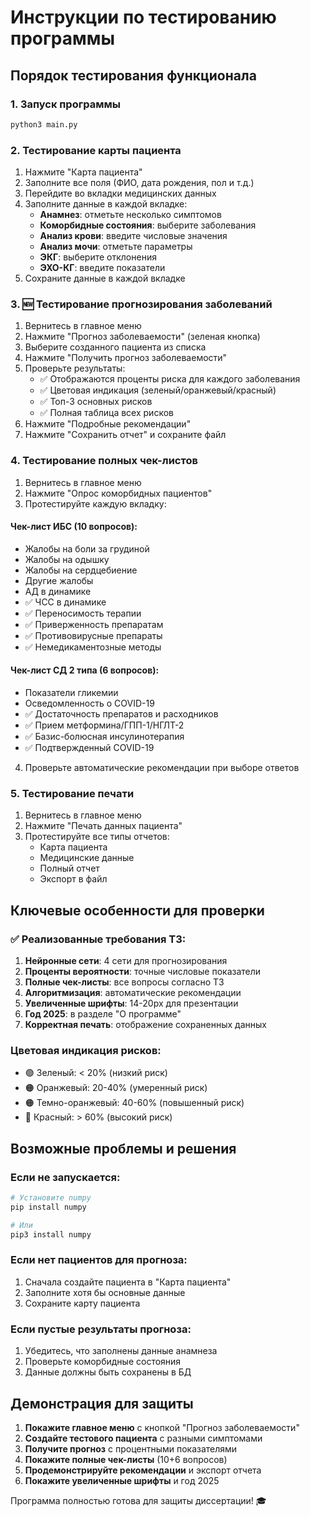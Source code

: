 # Инструкции по тестированию программы

## Порядок тестирования функционала

### 1. Запуск программы
```bash
python3 main.py
```

### 2. Тестирование карты пациента
1. Нажмите "Карта пациента"
2. Заполните все поля (ФИО, дата рождения, пол и т.д.)
3. Перейдите во вкладки медицинских данных
4. Заполните данные в каждой вкладке:
   - **Анамнез**: отметьте несколько симптомов
   - **Коморбидные состояния**: выберите заболевания
   - **Анализ крови**: введите числовые значения
   - **Анализ мочи**: отметьте параметры
   - **ЭКГ**: выберите отклонения
   - **ЭХО-КГ**: введите показатели
5. Сохраните данные в каждой вкладке

### 3. 🆕 Тестирование прогнозирования заболеваний
1. Вернитесь в главное меню
2. Нажмите "Прогноз заболеваемости" (зеленая кнопка)
3. Выберите созданного пациента из списка
4. Нажмите "Получить прогноз заболеваемости"
5. Проверьте результаты:
   - ✅ Отображаются проценты риска для каждого заболевания
   - ✅ Цветовая индикация (зеленый/оранжевый/красный)
   - ✅ Топ-3 основных рисков
   - ✅ Полная таблица всех рисков
6. Нажмите "Подробные рекомендации"
7. Нажмите "Сохранить отчет" и сохраните файл

### 4. Тестирование полных чек-листов
1. Вернитесь в главное меню
2. Нажмите "Опрос коморбидных пациентов"
3. Протестируйте каждую вкладку:

#### Чек-лист ИБС (10 вопросов):
- Жалобы на боли за грудиной
- Жалобы на одышку
- Жалобы на сердцебиение
- Другие жалобы
- АД в динамике
- ✅ ЧСС в динамике
- ✅ Переносимость терапии
- ✅ Приверженность препаратам
- ✅ Противовирусные препараты
- ✅ Немедикаментозные методы

#### Чек-лист СД 2 типа (6 вопросов):
- Показатели гликемии
- Осведомленность о COVID-19
- ✅ Достаточность препаратов и расходников
- ✅ Прием метформина/ГПП-1/НГЛТ-2
- ✅ Базис-болюсная инсулинотерапия
- ✅ Подтвержденный COVID-19

4. Проверьте автоматические рекомендации при выборе ответов

### 5. Тестирование печати
1. Вернитесь в главное меню
2. Нажмите "Печать данных пациента"
3. Протестируйте все типы отчетов:
   - Карта пациента
   - Медицинские данные
   - Полный отчет
   - Экспорт в файл

## Ключевые особенности для проверки

### ✅ Реализованные требования ТЗ:
1. **Нейронные сети**: 4 сети для прогнозирования
2. **Проценты вероятности**: точные числовые показатели
3. **Полные чек-листы**: все вопросы согласно ТЗ
4. **Алгоритмизация**: автоматические рекомендации
5. **Увеличенные шрифты**: 14-20px для презентации
6. **Год 2025**: в разделе "О программе"
7. **Корректная печать**: отображение сохраненных данных

### Цветовая индикация рисков:
- 🟢 Зеленый: < 20% (низкий риск)
- 🟠 Оранжевый: 20-40% (умеренный риск)
- 🟠 Темно-оранжевый: 40-60% (повышенный риск)
- 🔴 Красный: > 60% (высокий риск)

## Возможные проблемы и решения

### Если не запускается:
```bash
# Установите numpy
pip install numpy

# Или
pip3 install numpy
```

### Если нет пациентов для прогноза:
1. Сначала создайте пациента в "Карта пациента"
2. Заполните хотя бы основные данные
3. Сохраните карту пациента

### Если пустые результаты прогноза:
1. Убедитесь, что заполнены данные анамнеза
2. Проверьте коморбидные состояния
3. Данные должны быть сохранены в БД

## Демонстрация для защиты

1. **Покажите главное меню** с кнопкой "Прогноз заболеваемости"
2. **Создайте тестового пациента** с разными симптомами
3. **Получите прогноз** с процентными показателями
4. **Покажите полные чек-листы** (10+6 вопросов)
5. **Продемонстрируйте рекомендации** и экспорт отчета
6. **Покажите увеличенные шрифты** и год 2025

Программа полностью готова для защиты диссертации! 🎓 